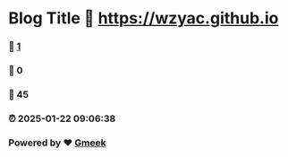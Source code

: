 # Blog Title :link: https://wzyac.github.io 
### :page_facing_up: [1](https://wzyac.github.io/tag.html) 
### :speech_balloon: 0 
### :hibiscus: 45 
### :alarm_clock: 2025-01-22 09:06:38 
### Powered by :heart: [Gmeek](https://github.com/Meekdai/Gmeek)
